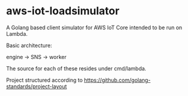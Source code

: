# aws-iot-loadsimulator

A Golang based client simulator for AWS IoT Core intended to be run on Lambda.

Basic architecture:

engine -> SNS -> worker

The source for each of these resides under cmd/lambda. 

Project structured according to https://github.com/golang-standards/project-layout
